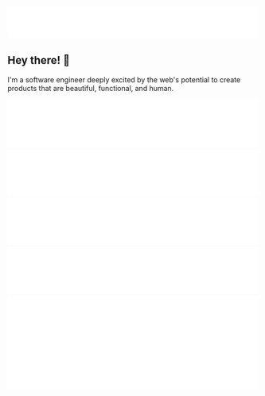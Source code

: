 <div align="center">
  <img src="assets/name.svg" alt="Hawk Ticehurst" />
</div>

## Hey there! 👋

I'm a software engineer deeply excited by the web's potential to create products that are beautiful, functional, and human.

<div align="center">
  <img src="assets/pronoun-card.svg" alt="Pronoun card" />
  <a href="https://councildataproject.github.io/">
    <img src="assets/free-time-card.svg" alt="Free time card" />
  </a>
  <img src="assets/thinking-card.svg" alt="Thinking card" />
  <img src="assets/learning-card.svg" alt="Learning card" />
  <img src="assets/fun-fact-card.svg" alt="Fun fact card" />
</div>

<!--
- 🌱 I’m learning [Svelte](https://svelte.dev/) and Apple's motion graphics / compisiting software [Motion](https://www.apple.com/final-cut-pro/motion/)
- ⚡️ Fun fact: Before discovering software I spent 5 years as a filmmaker, where I...
  - Co-directed and produced a variety of [content](https://www.youtube.com/watch?v=JzYJceyyzdQ) that has garnered a combined 54+ million views,
  - Had some of that content [featured](https://www.youtube.com/watch?v=_h1ooyyFkF0) on Last Week Tonight by John Oliver,
  - Won a regional emmy for a short film, and
  - Went [viral](https://www.youtube.com/watch?v=re5TqWQgWd4) 
  -->